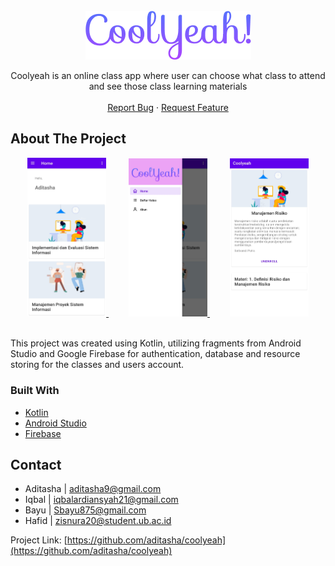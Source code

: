 <!-- PROJECT SHIELDS -->
<!--
*** I'm using markdown "reference style" links for readability.
*** Reference links are enclosed in brackets [ ] instead of parentheses ( ).
*** See the bottom of this document for the declaration of the reference variables
*** for contributors-url, forks-url, etc. This is an optional, concise syntax you may use.
*** https://www.markdownguide.org/basic-syntax/#reference-style-links
-->
<!--
[![Contributors][contributors-shield]][contributors-url]
[![Forks][forks-shield]][forks-url]
[![Stargazers][stars-shield]][stars-url]
[![Issues][issues-shield]][issues-url]
[![MIT License][license-shield]][license-url]
[![LinkedIn][linkedin-shield]][linkedin-url]
-->



<!-- PROJECT LOGO -->
<br />
<div align="center">
  <a href="https://github.com/aditasha/coolyeah">
    <img src="images/CoolYeah.png" alt="Logo">
  </a>

  <p align="center">
    Coolyeah is an online class app where user can choose what class to attend and see those class learning materials
    <br /><br />
    <a href="https://github.com/aditasha/coolyeah/issues">Report Bug</a>
    ·
    <a href="https://github.com/aditasha/coolyeah/issues">Request Feature</a>
  </p>
</div>


<!-- ABOUT THE PROJECT -->
## About The Project

<div align="center">
  <a href="https://github.com/aditasha/coolyeah" margin=250px>
      <img src="images/coolyeah_1.jpg" alt="Screenshot" width=25% height=25%>
  </a>  
  <a href="https://github.com/aditasha/coolyeah">
      <img src="images/coolyeah_2.jpg" alt="Screenshot" width=25% height=25%>
  </a>  
  <a href="https://github.com/aditasha/coolyeah">
      <img src="images/coolyeah_3.jpg" alt="Screenshot" width=25% height=25%>
  </a>
</div>
<br />

This project was created using Kotlin, utilizing fragments from Android Studio and Google Firebase for authentication, database and resource storing for the classes and users account.




### Built With

* [Kotlin](https://kotlinlang.org/)
* [Android Studio](https://developer.android.com/studio)
* [Firebase](https://firebase.google.com/)



<!-- ROADMAP -->
<!-- ## TO-DO

- [ ] Add profile picture in home and navdraw
- [ ] Redesign UI to better suit Material Design -->


<!-- CONTACT -->
## Contact

- Aditasha | aditasha9@gmail.com
- Iqbal | iqbalardiansyah21@gmail.com
- Bayu | Sbayu875@gmail.com
- Hafid | zisnura20@student.ub.ac.id

Project Link: [https://github.com/aditasha/coolyeah](https://github.com/aditasha/coolyeah)


<!-- MARKDOWN LINKS & IMAGES -->
<!-- https://www.markdownguide.org/basic-syntax/#reference-style-links -->
[contributors-shield]: https://img.shields.io/github/contributors/aditasha/coolyeah.svg?style=for-the-badge
[contributors-url]: https://github.com/aditasha/coolyeah/graphs/contributors
[forks-shield]: https://img.shields.io/github/forks/aditasha/coolyeah.svg?style=for-the-badge
[forks-url]: https://github.com/aditasha/coolyeah/network/members
[stars-shield]: https://img.shields.io/github/stars/aditasha/coolyeah.svg?style=for-the-badge
[stars-url]: https://github.com/aditasha/coolyeah/stargazers
[issues-shield]: https://img.shields.io/github/issues/aditasha/coolyeah.svg?style=for-the-badge
[issues-url]: https://github.com/aditasha/coolyeah/issues
[license-shield]: https://img.shields.io/github/license/aditasha/coolyeah.svg?style=for-the-badge
[license-url]: https://github.com/aditasha/coolyeah/blob/master/LICENSE.txt
[linkedin-shield]: https://img.shields.io/badge/-LinkedIn-black.svg?style=for-the-badge&logo=linkedin&colorB=555
[linkedin-url]: https://linkedin.com/in/aditasha
